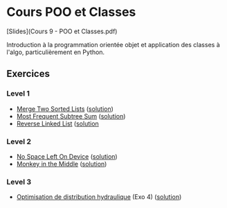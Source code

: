 # Cours POO et Classes

[Slides](Cours 9 - POO et Classes.pdf)

Introduction à la programmation orientée objet et application des classes à l'algo, particulièrement en Python.

## Exercices

### Level 1

+ [Merge Two Sorted Lists](https://leetcode.com/problems/merge-two-sorted-lists/) ([solution](https://github.com/INSAlgo/Corrections/blob/main/LC/merge%20two%20sorted%20lists.py))
+ [Most Frequent Subtree Sum](https://leetcode.com/problems/most-frequent-subtree-sum/) ([solution](https://github.com/INSAlgo/Corrections/blob/main/LC/most%20frequent%20subtree%20sum.py))
+ [Reverse Linked List](https://leetcode.com/problems/reverse-linked-list/) ([solution](https://github.com/INSAlgo/Corrections/blob/main/LC/reverse%20linked%20list.py)

### Level 2

+ [No Space Left On Device](https://adventofcode.com/2022/day/7) ([solution]())
+ [Monkey in the Middle](https://adventofcode.com/2022/day/11) ([solution]())

### Level 3

+ [Optimisation de distribution hydraulique](https://www.isograd-testingservices.com//FR/solutions-challenges-de-code?cts_id=86) (Exo 4) ([solution]())

